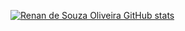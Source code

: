 [![Renan de Souza Oliveira GitHub stats](https://github-readme-stats.vercel.app/api?username=renan-s-oliveira&theme=vue-dark)](https://github.com/anuraghazra/github-readme-stats)

